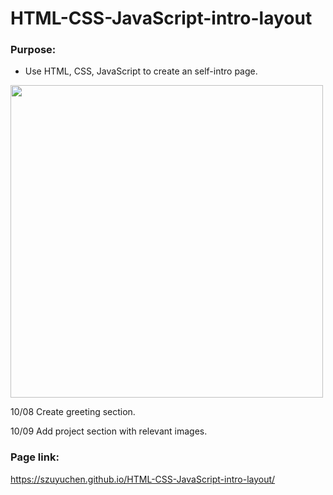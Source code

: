 # HTML-CSS-JavaScript-intro-layout

### Purpose: 

- Use HTML, CSS, JavaScript to create an self-intro page.

<img src="https://github.com/szuyuchen/HTML-CSS-intro-layout/blob/main/sample-image.png?raw=true" width=500>

10/08 Create greeting section.

10/09 Add project section with relevant images.

### Page link:

https://szuyuchen.github.io/HTML-CSS-JavaScript-intro-layout/

